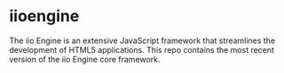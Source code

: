 iioengine
=========

The iio Engine is an extensive JavaScript framework that streamlines the development of HTML5 applications. This repo contains the most recent version of the iio Engine core framework.
